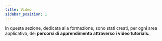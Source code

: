 ```yaml
---
title: Video
sidebar_position: 1
---
```


In questa sezione, dedicata alla formazione, sono stati creati, per ogni area applicativa, dei **percorsi di apprendimento attraverso i video tutorials.**
